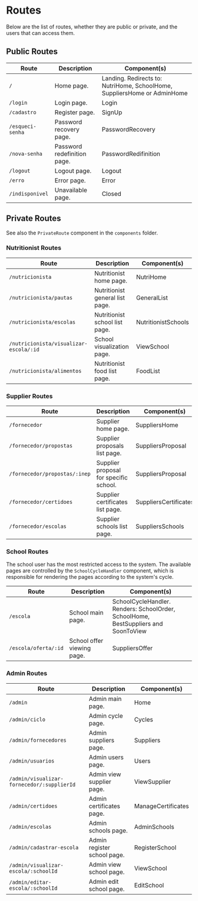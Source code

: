 # Routes

Below are the list of routes, whether they are public or private, and the users that can access them.

## Public Routes

| Route | Description | Component(s) |
| ----- | ----------- | --------- |
| `/` | Home page. | Landing. Redirects to: NutriHome, SchoolHome, SuppliersHome or AdminHome |
| `/login` | Login page. | Login |
| `/cadastro` | Register page. | SignUp |
| `/esqueci-senha` | Password recovery page. | PasswordRecovery |
| `/nova-senha` | Password redefinition page. | PasswordRedifinition |
| `/logout` | Logout page. | Logout |
| `/erro` | Error page. | Error |
| `/indisponivel` | Unavailable page. | Closed |

## Private Routes

See also the `PrivateRoute` component in the `components` folder.

### Nutritionist Routes

| Route | Description | Component(s) |
| ----- | ----------- | --------- |
| `/nutricionista` | Nutritionist home page. | NutriHome |
| `/nutricionista/pautas` | Nutritionist general list page. | GeneralList |
| `/nutricionista/escolas` | Nutritionist school list page. | NutritionistSchools |
| `/nutricionista/visualizar-escola/:id` | School visualization page. | ViewSchool |
| `/nutricionista/alimentos` | Nutritionist food list page. | FoodList |

### Supplier Routes

| Route | Description | Component(s) |
| ----- | ----------- | --------- |
| `/fornecedor` | Supplier home page. | SuppliersHome |
| `/fornecedor/propostas` | Supplier proposals list page. | SuppliersProposal |
| `/fornecedor/propostas/:inep` | Supplier proposal for specific school. | SuppliersProposal |
| `/fornecedor/certidoes` | Supplier certificates list page. | SuppliersCertificates |
| `/fornecedor/escolas` | Supplier schools list page. | SuppliersSchools |

### School Routes

The school user has the most restricted access to the system. The available pages are controlled by the `SchoolCycleHandler` component, which is responsible for rendering the pages according to the system's cycle.

| Route | Description | Component(s) |
| ----- | ----------- | --------- |
| `/escola` | School main page. | SchoolCycleHandler. Renders: SchoolOrder, SchoolHome, BestSuppliers and SoonToView |
| `/escola/oferta/:id` | School offer viewing page. | SuppliersOffer |

### Admin Routes

| Route | Description | Component(s) |
| ----- | ----------- | ----------- |
| `/admin` | Admin main page. | Home |
| `/admin/ciclo` | Admin cycle page. | Cycles |
| `/admin/fornecedores` | Admin suppliers page. | Suppliers |
| `/admin/usuarios` | Admin users page. | Users |
| `/admin/visualizar-fornecedor/:supplierId` | Admin view supplier page. | ViewSupplier |
| `/admin/certidoes` | Admin certificates page. | ManageCertificates |
| `/admin/escolas` | Admin schools page. | AdminSchools |
| `/admin/cadastrar-escola` | Admin register school page. | RegisterSchool |
| `/admin/visualizar-escola/:schoolId` | Admin view school page. | ViewSchool |
| `/admin/editar-escola/:schoolId` | Admin edit school page. | EditSchool |

